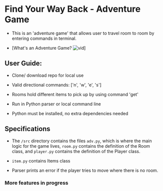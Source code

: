 # Find Your Way Back - Adventure Game

* This is an 'adventure game' that allows user to travel room to room by entering commands in terminal. 
- [What's an Adventure Game? ![vid](https://youtu.be/WaZccFqJUT8)]

## User Guide:
* Clone/ download repo for local use

* Valid directional commands: ['n', 'w', 'e', 's']

* Rooms hold different items to pick up by using command 'get'

* Run in Python parser or local command line

* Python must be installed, no extra dependencies needed


## Specifications
* The `/src` directory contains the files `adv.py`, which is where the main logic for the game lives, `room.py` contains the definition of the Room class, and `player.py` contains the definition of the Player class.

* `item.py` contains Items class

* Parser prints an error if the player tries to move where there is no room.



### More features in progress

 

